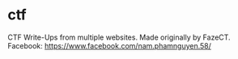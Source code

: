 # ctf
CTF Write-Ups from multiple websites.
Made originally by FazeCT.
Facebook: https://www.facebook.com/nam.phamnguyen.58/
